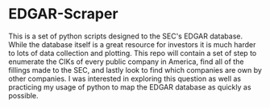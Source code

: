# EDGAR-Scraper
This is a set of python scripts designed to the SEC's EDGAR database. While the database itself is a great resource for investors it is much harder to lots of data collection and plotting. This repo will contain a set of step to enumerate the CIKs of every public company in America, find all of the fillings made to the SEC, and lastly look to find which companies are own by other companies. I was interested in exploring this question as well as practicing my usage of python to map the EDGAR database as quickly as possible.

